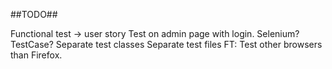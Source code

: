 ##TODO##

Functional test -> user story
Test on admin page with login. Selenium? TestCase?
Separate test classes
Separate test files
FT: Test other browsers than Firefox.

